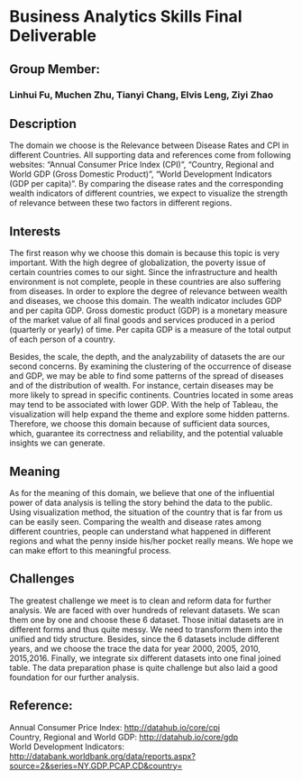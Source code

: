 # Business Analytics Skills Final Deliverable

## Group Member:
### Linhui Fu, Muchen Zhu, Tianyi Chang, Elvis Leng, Ziyi Zhao

## Description

The domain we choose is the Relevance between Disease Rates and CPI in different Countries. All supporting data and references come from following websites: “Annual Consumer Price Index (CPI)”, “Country, Regional and World GDP (Gross Domestic Product)”, “World Development Indicators (GDP per capita)”. By comparing the disease rates and the corresponding wealth indicators of different countries, we expect to visualize the strength of relevance between these two factors in different regions.

## Interests

The first reason why we choose this domain is because this topic is very important. With the high degree of globalization, the poverty issue of certain countries comes to our sight. Since the infrastructure and health environment is not complete, people in these countries are also suffering from diseases. In order to explore the degree of relevance between wealth and diseases, we choose this domain. The wealth indicator includes GDP and per capita GDP. Gross domestic product (GDP) is a monetary measure of the market value of all final goods and services produced in a period (quarterly or yearly) of time. Per capita GDP is a measure of the total output of each person of a country.

Besides, the scale, the depth, and the analyzability of datasets the are our second concerns. By examining the clustering of the occurrence of disease and GDP, we may be able to find some patterns of the spread of diseases and of the distribution of wealth. For instance, certain diseases may be more likely to spread in specific continents. Countries located in some areas may tend to be associated with lower GDP. With the help of Tableau, the visualization will help expand the theme and explore some hidden patterns. Therefore, we choose this domain because of sufficient data sources, which, guarantee its correctness and reliability, and the potential valuable insights we can generate.

## Meaning

As for the meaning of this domain, we believe that one of the influential power of data
analysis is telling the story behind the data to the public. Using visualization method, the
situation of the country that is far from us can be easily seen. Comparing the wealth
and disease rates among different countries, people can understand what happened in
different regions and what the penny inside his/her pocket really means. We hope we can
make effort to this meaningful process.

## Challenges

The greatest challenge we meet is to clean and reform data for further analysis. We are faced with over hundreds of relevant datasets. We scan them one by one and choose these 6 dataset. Those initial datasets are in different forms and thus quite messy. We need to transform them into the unified and tidy structure. Besides, since the 6 datasets include different years, and we choose the trace the data for year 2000, 2005, 2010, 2015,2016. Finally, we integrate six different datasets into one final joined table. The data preparation phase is quite challenge but also laid a good foundation for our further analysis.

## Reference:

Annual Consumer Price Index: http://datahub.io/core/cpi
<br>
Country, Regional and World GDP: http://datahub.io/core/gdp 
<br>
World Development Indicators:
http://databank.worldbank.org/data/reports.aspx?source=2&series=NY.GDP.PCAP.CD&country=
